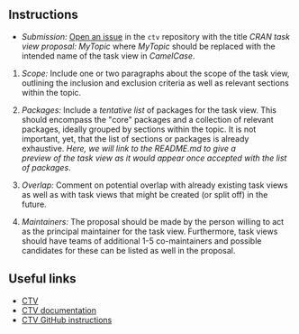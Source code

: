 ## Instructions

* _Submission:_ [Open an issue](https://github.com/cran-task-views/ctv/issues) in the `ctv` repository with the title
   _CRAN task view proposal: MyTopic_ where _MyTopic_ should be replaced with the intended name of the task view in
   _CamelCase_.

1. _Scope:_ Include one or two paragraphs about the scope of the task view, outlining the inclusion and exclusion criteria
  as well as relevant sections within the topic.
  
2. _Packages:_ Include a _tentative list_ of packages for the task view. This should encompass the "core" packages
  and a collection of relevant packages, ideally grouped by sections within the topic. It is not important, yet,
  that the list of sections or packages is already exhaustive. *Here, we will link to the README.md to give a  
  preview of the task view as it would appear once accepted with the list of packages*.
  
3. _Overlap:_ Comment on potential overlap with already existing task views as well as with task views that might be
  created (or split off) in the future.
  
4. _Maintainers:_ The proposal should be made by the person willing to act as the principal maintainer for the task view.
  Furthermore, task views should have teams of additional 1-5 co-maintainers and possible candidates for these can be listed
  as well in the proposal.

   
## Useful links

* [CTV](https://cran.r-project.org/web/views/)
* [CTV documentation](https://cran.r-project.org/web/packages/ctv/vignettes/ctv-howto.html)
* [CTV GitHub instructions](https://github.com/cran-task-views/ctv/blob/main/Proposal.md)
